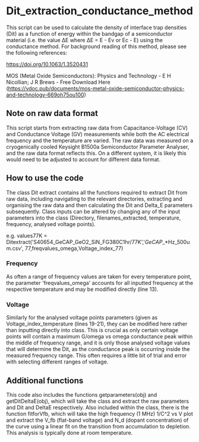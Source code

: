 # Dit_extraction_conductance_method

This script can be used to calculate the density of interface trap densities (Dit) as a function of energy within the bandgap of a semiconductor material (i.e. the value ΔE where ΔE =  E - Ev or Ec - E) using the conductance method. For background reading of this method, please see the following references:

 https://doi.org/10.1063/1.3520431
 
 MOS (Metal Oxide Semiconductors): Physics and Technology -  E H Nicollian; J R Brews - Free Download Here (https://vdoc.pub/documents/mos-metal-oxide-semiconductor-physics-and-technology-669oh75ou100)
 
 
## Note on raw data format
 This script starts from extracting raw data from Capacitance-Voltage (CV) and Conductance Voltage (GV) measurements while both the AC electrical frequency and the temperature are varied. The raw data was measured on a cryogenically cooled Keysight B1500a Semiconductor Parameter Analyser, and the raw data format reflects this. On a different system, it is likely this would need to be adjusted to account for different data format. 
 
 ## How to use the code
 The class Dit extract contains all the functions required to extract Dit from raw data, including navigating to the relevant directories, extracting and organising the raw data and then calculating the Dit and Delta_E parameters subsequently. Class inputs can be altered by changing any of the input parameters into the class (Directory, filenames_extracted, temperature, frequency, analysed voltage points). 
 
 e.g. values77K = Ditextract('S40654_GeCAP_GeO2_SiN_FG380C1hr/77K','*_GeCAP_*_*Hz_500um.csv', 77,freqvalues_omega,Voltage_index_77)
 
 ### Frequency
 As often a range of frequency values are taken for every temperature point, the parameter 'freqvalues_omega' accounts for all inputted frequency at the respective temperature and may be modified directly (line 13). 
 
 
 ### Voltage
 Similarly for the analysed voltage points parameters (given as Voltage_index_temperature (lines 19-21), they can be modified here rather than inputting directly into class. This is crucial as only certain voltage points will contain a maximum G/omega vs omega conductance peak within the middle of frequency range, and it is only those analysed voltage values that will determine the Dit, as the conductance peak is occurring inside the measured frequency range. This often requires a little bit of trial and error with selecting different ranges of voltage. 
 
 
 ## Additional functions
 
 This code also includes the functions getparameters(obj) and getDitDeltaE(obj), which will take the class and extract the raw parameters and Dit and DeltaE respectively. Also included within the class, there is the function fitforVfb, which will take the high frequency (1 MHz) 1/C^2 vs V plot and extract the V_fb (flat-band voltage) and N_d (dopant concentration) of the curve using a linear fit on the transition from accumulation to depletion. This analysis is typically done at room temperature. 
 
 
 
 
 
 


